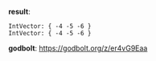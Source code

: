 **result**:
```
IntVector: { -4 -5 -6 }
IntVector: { -4 -5 -6 }
```
**godbolt**: https://godbolt.org/z/er4vG9Eaa
